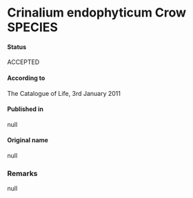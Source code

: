 Crinalium endophyticum Crow SPECIES
=======

#### Status
ACCEPTED

#### According to
The Catalogue of Life, 3rd January 2011

#### Published in
null

#### Original name
null

### Remarks
null